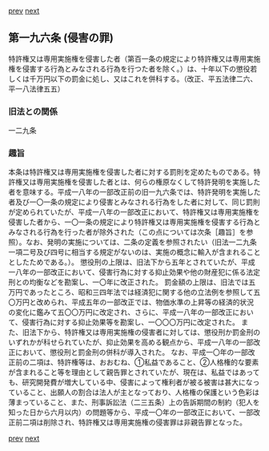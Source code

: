 [prev](/specific\markdowns\特許法\287_Mp-Ch_10-At_195_4.md)
[next](/specific\markdowns\特許法\289_Mp-Ch_11-At_196_2.md)
## 第一九六条 (侵害の罪)
特許権又は専用実施権を侵害した者（第百一条の規定により特許権又は専用実施権を侵害する行為とみなされる行為を行つた者を除く。）は、十年以下の懲役若しくは千万円以下の罰金に処し、又はこれを併科する。（改正、平五法律二六、平一八法律五五）

### 旧法との関係
一二九条

### 趣旨
本条は特許権又は専用実施権を侵害した者に対する罰則を定めたものである。特許権又は専用実施権を侵害した者とは、何らの権原なくして特許発明を実施した者を意味する。平成一八年の一部改正前の旧一九六条では、特許発明を実施した者及び一〇一条の規定により侵害とみなされる行為をした者に対して、同じ罰則が定められていたが、平成一八年の一部改正において、特許権又は専用実施権を侵害した者から、一〇一条の規定により特許権又は専用実施権を侵害する行為とみなされる行為を行った者が除外された（この点については次条［趣旨］を参照）。なお、発明の実施については、二条の定義を参照されたい（旧法一二九条一項二号及び四号に相当する規定がないのは、実施の概念に輸入が含まれることとしたためである。）。
懲役刑の上限は、旧法下から五年とされていたが、平成一八年の一部改正において、侵害行為に対する抑止効果や他の財産犯に係る法定刑との均衡などを勘案し、一〇年に改正された。
罰金額の上限は、旧法では五万円であったところ、昭和三四年法では経済犯に関する他の立法例を参照して五〇万円と改められ、平成五年の一部改正では、物価水準の上昇等の経済的状況の変化に鑑みて五〇〇万円に改定され、さらに、平成一八年の一部改正において、侵害行為に対する抑止効果等を勘案し、一〇〇〇万円に改定された。
また、旧法下から、特許権又は専用実施権の侵害者に対しては、懲役刑か罰金刑のいずれかが科せられていたが、抑止効果を高める観点から、平成一八年の一部改正において、懲役刑と罰金刑の併科が導入された。
なお、平成一〇年の一部改正前の二項は、特許権等は、おおむね、①私益であること、②人格権的な要素が含まれること等を理由として親告罪とされていたが、現在は、私益ではあっても、研究開発費が増大している中、侵害によって権利者が被る被害は甚大になっていること、出願人の割合は法人が主となっており、人格権の保護という色彩は薄まっていること、また、刑事訴訟法（二三五条）上の告訴期間の制約（犯人を知った日から六月以内）の問題等から、平成一〇年の一部改正において、一部改正前二項は削除され、特許権又は専用実施権の侵害罪は非親告罪となった。

[prev](/specific\markdowns\特許法\287_Mp-Ch_10-At_195_4.md)
[next](/specific\markdowns\特許法\289_Mp-Ch_11-At_196_2.md)